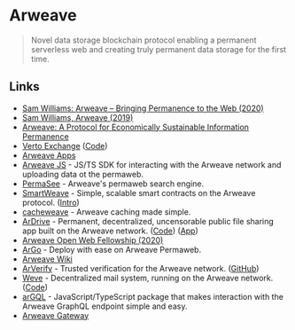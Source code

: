 # Arweave

> Novel data storage blockchain protocol enabling a permanent serverless web and creating truly permanent data storage for the first time.

## Links

* [Sam Williams: Arweave – Bringing Permanence to the Web (2020)](https://overcast.fm/+RhzYXr_i4)
* [Sam Williams, Arweave (2019)](https://www.youtube.com/watch?v=2TJLYdc-Sq4)
* [Arweave: A Protocol for Economically Sustainable Information Permanence](https://www.arweave.org/yellow-paper.pdf)
* [Verto Exchange](https://verto.exchange) ([Code](https://github.com/useverto/verto))
* [Arweave Apps](https://mtfvznw2pwxykoicvxpoe7ao5rp4nhaueueux2bbe4klxankdhra.arweave.net/ZMtcttp9r4U5Aq3e4nwO7F_GnBQlCUvoIScUu4GqGeI/)
* [Arweave JS](https://github.com/ArweaveTeam/arweave-js) - JS/TS SDK for interacting with the Arweave network and uploading data ot the permaweb.
* [PermaSee](https://permasee.com) - Arweave's permaweb search engine.
* [SmartWeave](https://github.com/ArweaveTeam/SmartWeave) - Simple, scalable smart contracts on the Arweave protocol. ([Intro](https://arweave.medium.com/introducing-smartweave-building-smart-contracts-with-arweave-1fc85cb3b632))
* [cacheweave](https://github.com/johnletey/cacheweave) - Arweave caching made simple.
* [ArDrive](https://ardrive.io) - Permanent, decentralized, uncensorable public file sharing app built on the Arweave network. ([Code](https://github.com/ardriveapp/ardrive-web)) ([App](https://app.ardrive.io/#/))
* [Arweave Open Web Fellowship (2020)](https://www.youtube.com/playlist?list=PL2nQaVnO6V_P5RsWGTghGH8i6YprL9a5L)
* [ArGo](https://argoapp.live) - Deploy with ease on Arweave Permaweb.
* [Arweave Wiki](https://arweave.wiki/wiki/Main_Page)
* [ArVerify](https://arverify.org) - Trusted verification for the Arweave network. ([GitHub](https://github.com/ArVerify))
* [Weve](https://weve.email) - Decentralized mail system, running on the Arweave network. ([Code](https://github.com/anish-agnihotri/weve))
* [arGQL](https://github.com/johnletey/arGQL) - JavaScript/TypeScript package that makes interaction with the Arweave GraphQL endpoint simple and easy.
* [Arweave Gateway](https://github.com/ArweaveTeam/gateway)
